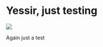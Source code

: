 # <h1> Yessir, just testing </h1>
<img src=https://octodex.github.com/images/yaktocat.png />






























Again just a test
